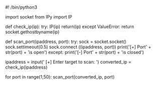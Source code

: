 #! /bin/python3

import socket
from IPy import IP

def check_ip(ip):
    try:
        IP(ip)
        return(ip)
    except ValueError:
        return socket.gethostbyname(ip)
        
def scan_port(ipaddress, port):
    try:
        sock = socket.socket()
        sock.settimeout(0.5)
        sock.connect ((ipaddress, port))
        print('[+] Port' + str(port) + 'is open')
    except:
        print('[-] Port' + str(port) + 'is closed')
        
ipaddress = input(' [+] Enter target to scan: ')
converted_ip = check_ip(ipaddress)

for port in range(1,50):
    scan_port(converted_ip, port)
